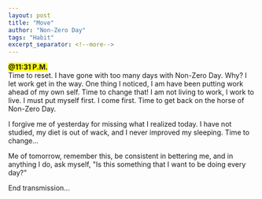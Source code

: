 ```yaml
---
layout: post
title: "Move"
author: "Non-Zero Day"
tags: "Habit"
excerpt_separator: <!--more-->
---
```

<span style="background-color: yellow;font-weight: bold;">@11:31 P.M.</span><br />
Time to reset. I have gone with too many days with Non-Zero Day. Why? I let work<!--more--> get in the way.  One thing I noticed, I am have been putting work ahead of my own self. Time to change that!  I am not living to work, I work to live. I must put myself first. I come first. Time to get back on the horse of Non-Zero Day. 

I forgive me of yesterday for missing what I realized today.  I have not studied, my diet is out of wack, and I never improved my sleeping. Time to change...

Me of tomorrow, remember this, be consistent in bettering me, and in anything I do, ask myself, "Is this something that I want to be doing every day?"

End transmission...
